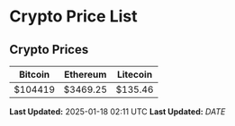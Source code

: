 # Crypto Price List

## Crypto Prices
| Bitcoin | Ethereum | Litecoin |
| ------- | -------- | -------- |
| $104419 | $3469.25 | $135.46 |
**Last Updated:** 2025-01-18 02:11 UTC
**Last Updated:** $DATE$
